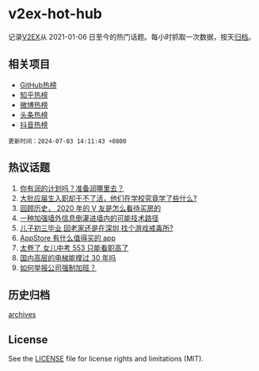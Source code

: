 # v2ex-hot-hub

 记录[V2EX](https://www.v2ex.com/)从 2021-01-06 日至今的热门话题。每小时抓取一次数据，按天[归档](archives)。
 
 ## 相关项目

- [GitHub热榜](https://github.com/snaildev/github-hot-hub)
- [知乎热榜](https://github.com/snaildev/zhihu-hot-hub)
- [微博热榜](https://github.com/snaildev/weibo-hot-hub)
- [头条热榜](https://github.com/snaildev/toutiao-hot-hub)
- [抖音热榜](https://github.com/snaildev/douyin-hot-hub)


 `更新时间：2024-07-03 14:11:43 +0800`

## 热议话题

1. [你有润的计划吗？准备润哪里去？](https://www.v2ex.com/t/1054411)
1. [大批应届生入职却干不了活，他们在学校究竟学了些什么?](https://www.v2ex.com/t/1054421)
1. [回顾历史， 2020 年的 V 友是怎么看待买房的](https://www.v2ex.com/t/1054278)
1. [一种加强墙外信息倒灌进墙内的可能技术路径](https://www.v2ex.com/t/1054503)
1. [儿子初三毕业 回老家还是在深圳 找个游戏戒毒所?](https://www.v2ex.com/t/1054459)
1. [AppStore 有什么值得买的 app](https://www.v2ex.com/t/1054231)
1. [太卷了 女儿中考 553 只能看职高了](https://www.v2ex.com/t/1054341)
1. [国内高层的电梯能撑过 30 年吗](https://www.v2ex.com/t/1054241)
1. [如何举报公司强制加班？](https://www.v2ex.com/t/1054245)

## 历史归档

[archives](archives)

## License

See the [LICENSE](LICENSE) file for license rights and limitations (MIT).
